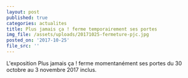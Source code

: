 ```yaml
---
layout: post
published: true
categories: actualites
title: Plus jamais ça ! ferme temporairement ses portes
img_file: /assets/uploads/20171025-fermeture-pjc.jpg
posted_on: '2017-10-25'
file_src: ''
---
```

L'exposition Plus jamais ça ! ferme momentanément ses portes du 30 octobre au 3 novembre 2017 inclus.
